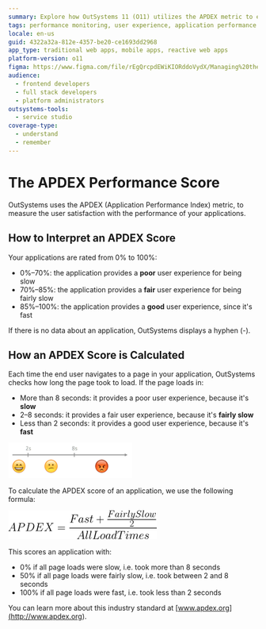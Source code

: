 ```yaml
---
summary: Explore how OutSystems 11 (O11) utilizes the APDEX metric to evaluate application performance and user satisfaction.
tags: performance monitoring, user experience, application performance management, apdex, application optimization
locale: en-us
guid: 4322a32a-812e-4357-be20-ce1693dd2968
app_type: traditional web apps, mobile apps, reactive web apps
platform-version: o11
figma: https://www.figma.com/file/rEgQrcpdEWiKIORddoVydX/Managing%20the%20Applications%20Lifecycle?node-id=267:133
audience:
  - frontend developers
  - full stack developers
  - platform administrators
outsystems-tools:
  - service studio
coverage-type:
  - understand
  - remember
---
```


# The APDEX Performance Score

OutSystems uses the APDEX (Application Performance Index) metric, to measure the user satisfaction with the performance of your applications.

## How to Interpret an APDEX Score

Your applications are rated from 0% to 100%:

* 0%–70%:  the application provides a **poor** user experience for being slow
* 70%–85%: the application provides a **fair** user experience for being fairly slow
* 85%–100%: the application provides a **good** user experience, since it's fast

If there is no data about an application, OutSystems displays a hyphen (-).

## How an APDEX Score is Calculated

Each time the end user navigates to a page in your application, OutSystems checks how long the page took to load. If the page loads in:

* More than 8 seconds: it provides a poor user experience, because it's **slow**
* 2–8 seconds: it provides a fair user experience, because it's **fairly slow**
* Less than 2 seconds: it provides a good user experience, because it's **fast**

![Illustration showing the APDEX score interpretation with ratings from 0% to 100% indicating poor, fair, and good user experiences](images/the-apdex-performance-score-2.png "APDEX Score Interpretation")

To calculate the APDEX score of an application, we use the following formula:

![Image of the formula used to calculate the APDEX score, indicating how different page load times affect the score](images/the-apdex-performance-score-3.png "APDEX Score Calculation Formula")

This scores an application with:

* 0% if all page loads were slow, i.e. took more than 8 seconds
* 50% if all page loads were fairly slow, i.e. took between 2 and 8 seconds
* 100% if all page loads were fast, i.e. took less than 2 seconds

You can learn more about this industry standard at [www.apdex.org](<http://www.apdex.org>).
